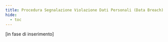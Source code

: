 ```yaml
---
title: Procedura Segnalazione Violazione Dati Personali (Data Breach)
hide:
  - toc
---
```


[in fase di inserimento]